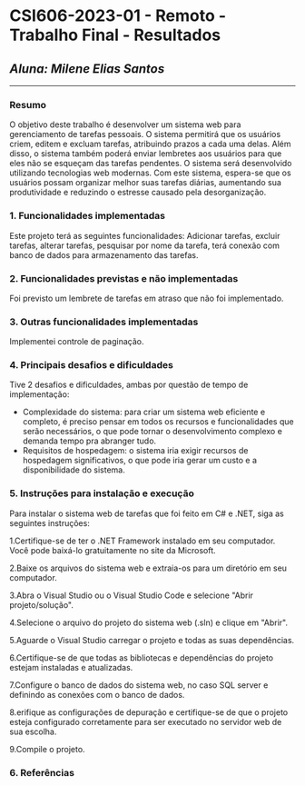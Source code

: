 # **CSI606-2023-01 - Remoto - Trabalho Final - Resultados**

## *Aluna: Milene Elias Santos*


--------------

<!-- Este documento tem como objetivo apresentar o projeto desenvolvido, considerando o que foi definido na proposta e o produto final. -->

### Resumo
O objetivo deste trabalho é desenvolver um sistema web para gerenciamento de tarefas pessoais. O sistema permitirá que os usuários criem, editem e excluam tarefas, atribuindo prazos a cada uma delas. Além disso, o sistema também poderá enviar lembretes aos usuários para que eles não se esqueçam das tarefas pendentes. O sistema será desenvolvido utilizando tecnologias web modernas. Com este sistema, espera-se que os usuários possam organizar melhor suas tarefas diárias, aumentando sua produtividade e reduzindo o estresse causado pela desorganização.

### 1. Funcionalidades implementadas

  Este projeto terá as seguintes funcionalidades: Adicionar tarefas, excluir tarefas, alterar tarefas, pesquisar por nome da tarefa, terá conexão com banco de dados para armazenamento das tarefas.
  
### 2. Funcionalidades previstas e não implementadas
Foi previsto um lembrete de tarefas em atraso que não foi implementado.

### 3. Outras funcionalidades implementadas
Implementei controle de paginação.

### 4. Principais desafios e dificuldades
Tive 2 desafios e dificuldades, ambas por questão de tempo de implementação:
- Complexidade do sistema: para criar um sistema web eficiente e completo, é preciso pensar em todos os recursos e funcionalidades que serão necessários, o que pode tornar o desenvolvimento complexo e demanda tempo pra abranger tudo. 
- Requisitos de hospedagem: o sistema iria exigir recursos de hospedagem significativos, o que pode iria gerar um custo e a disponibilidade do sistema.

### 5. Instruções para instalação e execução
Para instalar o sistema web  de tarefas que foi feito em C# e .NET, siga as seguintes instruções:

1.Certifique-se de ter o .NET Framework instalado em seu computador. Você pode baixá-lo gratuitamente no site da Microsoft.

2.Baixe os arquivos do sistema web e extraia-os para um diretório em seu computador.

3.Abra o Visual Studio ou o Visual Studio Code e selecione "Abrir projeto/solução".

4.Selecione o arquivo do projeto do sistema web (.sln) e clique em "Abrir".

5.Aguarde o Visual Studio carregar o projeto e todas as suas dependências.

6.Certifique-se de que todas as bibliotecas e dependências do projeto estejam instaladas e atualizadas.

7.Configure o banco de dados do sistema web, no caso SQL server e definindo as conexões com o banco de dados.

8.erifique as configurações de depuração e certifique-se de que o projeto esteja configurado corretamente para ser executado no servidor web de sua escolha.

9.Compile o projeto.
### 6. Referências
<!-- Referências podem ser incluídas, caso necessário. Utilize o padrão ABNT. -->
